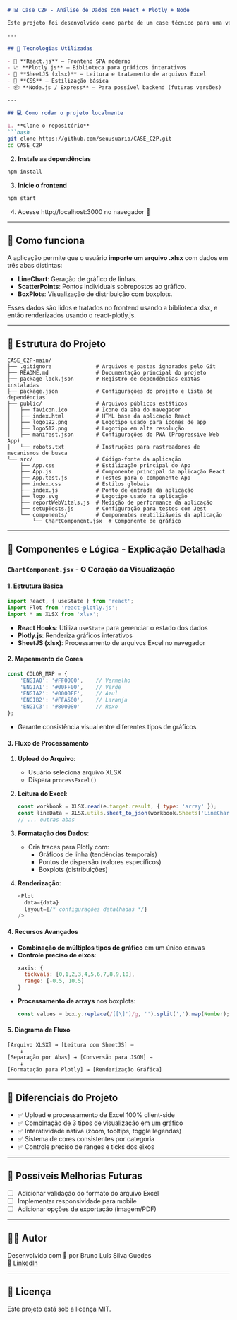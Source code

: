 
```markdown
# 📊 Case C2P - Análise de Dados com React + Plotly + Node

Este projeto foi desenvolvido como parte de um case técnico para uma vaga de estágio **Full Stack**. A proposta consistia em construir uma aplicação que **exibe visualizações gráficas** baseadas em dados fornecidos via planilha Excel, utilizando tecnologias como **React**, **Plotly.js** e **Node.js**.

---

## 🚀 Tecnologias Utilizadas

- 🧠 **React.js** — Frontend SPA moderno
- 📈 **Plotly.js** — Biblioteca para gráficos interativos
- 📁 **SheetJS (xlsx)** — Leitura e tratamento de arquivos Excel
- 🎨 **CSS** — Estilização básica
- 📦 **Node.js / Express** — Para possível backend (futuras versões)

---

## 💻 Como rodar o projeto localmente

1. **Clone o repositório**
```bash
git clone https://github.com/seuusuario/CASE_C2P.git
cd CASE_C2P
```

2. **Instale as dependências**
```bash
npm install
```

3. **Inicie o frontend**
```bash
npm start
```

4. Acesse http://localhost:3000 no navegador 🚀

---

## 🧠 Como funciona

A aplicação permite que o usuário **importe um arquivo .xlsx** com dados em três abas distintas:

- **LineChart**: Geração de gráfico de linhas.
- **ScatterPoints**: Pontos individuais sobrepostos ao gráfico.
- **BoxPlots**: Visualização de distribuição com boxplots.

Esses dados são lidos e tratados no frontend usando a biblioteca xlsx, e então renderizados usando o react-plotly.js.

---

## 📁 Estrutura do Projeto

```
CASE_C2P-main/
├── .gitignore              # Arquivos e pastas ignorados pelo Git
├── README.md               # Documentação principal do projeto
├── package-lock.json       # Registro de dependências exatas instaladas
├── package.json            # Configurações do projeto e lista de dependências
├── public/                 # Arquivos públicos estáticos
│   ├── favicon.ico         # Ícone da aba do navegador
│   ├── index.html          # HTML base da aplicação React
│   ├── logo192.png         # Logotipo usado para ícones de app
│   ├── logo512.png         # Logotipo em alta resolução
│   ├── manifest.json       # Configurações do PWA (Progressive Web App)
│   └── robots.txt          # Instruções para rastreadores de mecanismos de busca
└── src/                    # Código-fonte da aplicação
    ├── App.css             # Estilização principal do App
    ├── App.js              # Componente principal da aplicação React
    ├── App.test.js         # Testes para o componente App
    ├── index.css           # Estilos globais
    ├── index.js            # Ponto de entrada da aplicação
    ├── logo.svg            # Logotipo usado na aplicação
    ├── reportWebVitals.js  # Medição de performance da aplicação
    ├── setupTests.js       # Configuração para testes com Jest
    └── components/         # Componentes reutilizáveis da aplicação
        └── ChartComponent.jsx  # Componente de gráfico 
```

---

## 🧩 Componentes e Lógica - Explicação Detalhada

### `ChartComponent.jsx` - O Coração da Visualização

#### **1. Estrutura Básica**
```javascript
import React, { useState } from 'react';
import Plot from 'react-plotly.js';
import * as XLSX from 'xlsx';
```
- **React Hooks**: Utiliza `useState` para gerenciar o estado dos dados
- **Plotly.js**: Renderiza gráficos interativos
- **SheetJS (xlsx)**: Processamento de arquivos Excel no navegador

#### **2. Mapeamento de Cores**
```javascript
const COLOR_MAP = {
    'ENGIA0': '#FF0000',    // Vermelho
    'ENGIA1': '#00FF00',    // Verde
    'ENGIA2': '#0000FF',    // Azul
    'ENGIB2': '#FFA500',    // Laranja
    'ENGIC3': '#800080'     // Roxo
};
```
- Garante consistência visual entre diferentes tipos de gráficos

#### **3. Fluxo de Processamento**
1. **Upload do Arquivo**:
   - Usuário seleciona arquivo XLSX
   - Dispara `processExcel()`

2. **Leitura do Excel**:
   ```javascript
   const workbook = XLSX.read(e.target.result, { type: 'array' });
   const lineData = XLSX.utils.sheet_to_json(workbook.Sheets['LineChart']);
   // ... outras abas
   ```

3. **Formatação dos Dados**:
   - Cria traces para Plotly com:
     - Gráficos de linha (tendências temporais)
     - Pontos de dispersão (valores específicos)
     - Boxplots (distribuições)

4. **Renderização**:
   ```javascript
   <Plot
     data={data}
     layout={/* configurações detalhadas */}
   />
   ```

#### **4. Recursos Avançados**
- **Combinação de múltiplos tipos de gráfico** em um único canvas
- **Controle preciso de eixos**:
  ```javascript
  xaxis: {
    tickvals: [0,1,2,3,4,5,6,7,8,9,10],
    range: [-0.5, 10.5]
  }
  ```
- **Processamento de arrays** nos boxplots:
  ```javascript
  const values = box.y.replace(/[[\]']/g, '').split(',').map(Number);
  ```

#### **5. Diagrama de Fluxo**
```
[Arquivo XLSX] → [Leitura com SheetJS] → 
    ↓
[Separação por Abas] → [Conversão para JSON] → 
    ↓
[Formatação para Plotly] → [Renderização Gráfica]
```

---

## 🎯 Diferenciais do Projeto

- ✅ Upload e processamento de Excel 100% client-side
- ✅ Combinação de 3 tipos de visualização em um gráfico
- ✅ Interatividade nativa (zoom, tooltips, toggle legendas)
- ✅ Sistema de cores consistentes por categoria
- ✅ Controle preciso de ranges e ticks dos eixos

---

## 🔧 Possíveis Melhorias Futuras

- [ ] Adicionar validação do formato do arquivo Excel
- [ ] Implementar responsividade para mobile
- [ ] Adicionar opções de exportação (imagem/PDF)

---

## 👨‍💻 Autor

Desenvolvido com 💙 por Bruno Luís Silva Guedes  
🔗 [LinkedIn](https://www.linkedin.com/in/bruno-luis-8a730b220/)

---

## 📝 Licença

Este projeto está sob a licença MIT.
```
